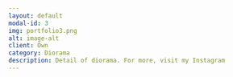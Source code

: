 ```yaml
---
layout: default
modal-id: 3
img: portfolio3.png
alt: image-alt
client: Own
category: Diorama
description: Detail of diorama. For more, visit my Instagram
---
```

